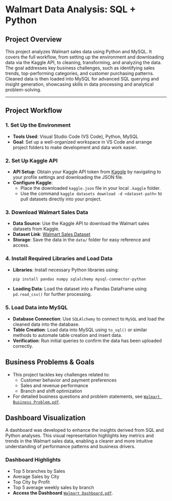# Walmart Data Analysis: SQL + Python 

## Project Overview

This project analyzes Walmart sales data using Python and MySQL. It covers the full workflow, from setting up the environment and downloading data via the Kaggle API, to cleaning, transforming, and analyzing the data.
The goal addresses key business challenges, such as identifying sales trends, top-performing categories, and customer purchasing patterns. Cleaned data is then loaded into MySQL for advanced SQL querying and insight generation, showcasing skills in data processing and analytical problem-solving.


---

## Project Workflow

### 1. Set Up the Environment
   - **Tools Used**: Visual Studio Code (VS Code), Python, MySQL
   - **Goal**: Set up a well-organized workspace in VS Code and arrange project folders to make development and data work easier.

### 2. Set Up Kaggle API
   - **API Setup**: Obtain your Kaggle API token from [Kaggle](https://www.kaggle.com/) by navigating to your profile settings and downloading the JSON file.
   - **Configure Kaggle**: 
      - Place the downloaded `kaggle.json` file in your local `.kaggle` folder.
      - Use the command `kaggle datasets download -d <dataset-path>` to pull datasets directly into your project.

### 3. Download Walmart Sales Data
   - **Data Source**: Use the Kaggle API to download the Walmart sales datasets from Kaggle.
   - **Dataset Link**: [Walmart Sales Dataset](https://www.kaggle.com/najir0123/walmart-10k-sales-datasets)
   - **Storage**: Save the data in the `data/` folder for easy reference and access.

### 4. Install Required Libraries and Load Data
   - **Libraries**: Install necessary Python libraries using:
     ```bash
     pip install pandas numpy sqlalchemy mysql-connector-python 
     ```
   - **Loading Data**: Load the dataset into a Pandas DataFrame using `pd.read_csv()` for further processing.


### 5. Load Data into MySQL 
   - **Database Connection**: Use `SQLAlchemy` to connect to `MySQL` and load the cleaned data into the database.
   - **Table Creation**: Load data into MySQL using `to_sql()` or similar methods to automate table creation and insert data.
   - **Verification**: Run initial queries to confirm the data has been uploaded correctly.
     
## Business Problems & Goals
   - This project tackles key challenges related to:
     - Customer behavior and payment preferences
     - Sales and revenue performance
     - Branch and shift optimization
   -  For detailed business questions and problem statements, see [`Walmart Business Problem.pdf`](./Walmart%20Business%20Problem.pdf).


## Dashboard Visualization
  A dashboard was developed to enhance the insights derived from SQL and Python analyses. This visual representation highlights key metrics and trends in the Walmart sales data, enabling a clearer and more intuitive understanding of performance patterns and business drivers.
  
### Dashboard Highlights 
   - Top 5 branches by Sales
   - Average Sales by City
   - Top City by Profit
   - Top 5 average weekly sales by branch
   - **Access the Dashboard** [`Walmart Dashboard.pdf`](./Walmart%20Dashboard.pdf).
